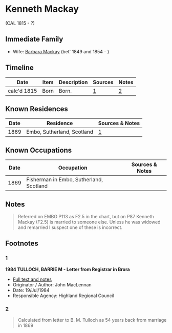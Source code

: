 ﻿---
layout: person
subject_key: i21362348
permalink: /people/i21362348
---

# Kenneth Mackay
(CAL 1815 - ?)

## Immediate Family

* Wife: [Barbara Mackay](./@52409786@-barbara-mackay-b1849~1854-d.md) (bet' 1849 and 1854 - )

## Timeline

Date | Item | Description | Sources | Notes
---|---|---|---|---
calc'd 1815 | Born | Born. | [1](#1) | [2](#2)

## Known Residences

Date | Residence | Sources & Notes
---|---|---
1869 | Embo, Sutherland, Scotland | [1](#1)

## Known Occupations

Date | Occupation | Sources & Notes
---|---|---
1869 | Fisherman in Embo, Sutherland, Scotland | 

## Notes

> Referred on EMBO P113 as F2.5 in the chart, but on P87 Kenneth Mackay (F2.5) is married to someone else. Unless he was widowed and remarried I suspect one of these is incorrect.
>


## Footnotes

### 1

**1984 TULLOCH, BARRIE M - Letter from Registrar in Brora**

* [Full text and notes](../sources/@94133243@-1984-tulloch,-barrie-m-letter-from-registrar-in-brora.md)
* Originator / Author: John MacLennan
* Date: 19/Jul/1984
* Responsible Agency: Highland Regional Council

### 2

> Calculated from letter to B. M. Tulloch as 54 years back from marriage in 1869
>


